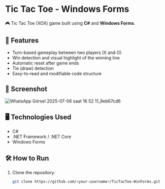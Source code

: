 # Tic Tac Toe - Windows Forms

🎮 Tic Tac Toe (XOX) game built using **C#** and **Windows Forms**.

## 🧩 Features

- Turn-based gameplay between two players (X and O)
- Win detection and visual highlight of the winning line
- Automatic reset after game ends
- Tie (draw) detection
- Easy-to-read and modifiable code structure
  
## 📸 Screenshot

![WhatsApp Görsel 2025-07-06 saat 16 52 11_9eb67cd6](https://github.com/user-attachments/assets/abc9da29-32e1-49e0-a3d4-5bc70e0dcf09)



## 🖥️ Technologies Used

- C#
- .NET Framework / .NET Core
- Windows Forms

## 🛠️ How to Run

1. Clone the repository:
   ```bash
   git clone https://github.com/<your-username>/TicTacToe-WinForms.git
